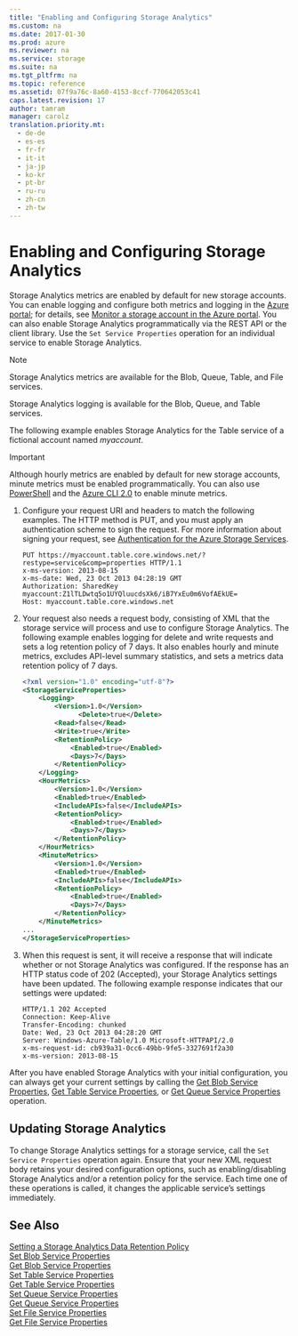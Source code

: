 ```yaml
---
title: "Enabling and Configuring Storage Analytics"
ms.custom: na
ms.date: 2017-01-30
ms.prod: azure
ms.reviewer: na
ms.service: storage
ms.suite: na
ms.tgt_pltfrm: na
ms.topic: reference
ms.assetid: 07f9a76c-8a60-4153-8ccf-770642053c41
caps.latest.revision: 17
author: tamram
manager: carolz
translation.priority.mt: 
  - de-de
  - es-es
  - fr-fr
  - it-it
  - ja-jp
  - ko-kr
  - pt-br
  - ru-ru
  - zh-cn
  - zh-tw
---
```

# Enabling and Configuring Storage Analytics

Storage Analytics metrics are enabled by default for new storage accounts. You can enable logging and configure both metrics and logging in the [Azure portal](https://portal.azure.com/); for details, see [Monitor a storage account in the Azure portal](/azure/storage/storage-monitor-storage-account). You can also enable Storage Analytics programmatically via the REST API or the client library. Use the `Set Service Properties` operation for an individual service to enable Storage Analytics.  
  
> [!NOTE]
> Storage Analytics metrics are available for the Blob, Queue, Table, and File services.  
>   
> Storage Analytics logging is available for the Blob, Queue, and Table services.
>
  
 The following example enables Storage Analytics for the Table service of a fictional account named *myaccount*.  

> [!IMPORTANT]
> Although hourly metrics are enabled by default for new storage accounts, minute metrics must be enabled programmatically. You can also use [PowerShell](/powershell/storage/azure.storage/v2.5.0/set-azurestorageservicemetricsproperty) and the [Azure CLI 2.0](/cli/azure/storage/metrics#update) to enable minute metrics.
>

1.  Configure your request URI and headers to match the following examples. The HTTP method is PUT, and you must apply an authentication scheme to sign the request. For more information about signing your request, see [Authentication for the Azure Storage Services](../fileservices/Authentication-for-the-Azure-Storage-Services.md).  
  
    ```  
    PUT https://myaccount.table.core.windows.net/?restype=service&comp=properties HTTP/1.1  
    x-ms-version: 2013-08-15  
    x-ms-date: Wed, 23 Oct 2013 04:28:19 GMT  
    Authorization: SharedKey  
    myaccount:Z1lTLDwtq5o1UYQluucdsXk6/iB7YxEu0m6VofAEkUE=  
    Host: myaccount.table.core.windows.net  
    ```  
  
2.  Your request also needs a request body, consisting of XML that the storage service will process and use to configure Storage Analytics. The following example enables logging for delete and write requests and sets a log retention policy of 7 days. It also enables hourly and minute metrics, excludes API-level summary statistics, and sets a metrics data retention policy of 7 days.  
  
    ```xml  
    <?xml version="1.0" encoding="utf-8"?>  
    <StorageServiceProperties>  
        <Logging>  
            <Version>1.0</Version>  
                  <Delete>true</Delete>  
            <Read>false</Read>  
            <Write>true</Write>  
            <RetentionPolicy>  
                <Enabled>true</Enabled>  
                <Days>7</Days>  
            </RetentionPolicy>  
        </Logging>  
        <HourMetrics>  
            <Version>1.0</Version>  
            <Enabled>true</Enabled>  
            <IncludeAPIs>false</IncludeAPIs>  
            <RetentionPolicy>  
                <Enabled>true</Enabled>  
                <Days>7</Days>  
            </RetentionPolicy>  
        </HourMetrics>  
        <MinuteMetrics>  
            <Version>1.0</Version>  
            <Enabled>true</Enabled>  
            <IncludeAPIs>false</IncludeAPIs>  
            <RetentionPolicy>  
                <Enabled>true</Enabled>  
                <Days>7</Days>  
            </RetentionPolicy>  
        </MinuteMetrics>  
    ...
    </StorageServiceProperties>  
    ```

3.  When this request is sent, it will receive a response that will indicate whether or not Storage Analytics was configured. If the response has an HTTP status code of 202 (Accepted), your Storage Analytics settings have been updated. The following example response indicates that our settings were updated:  
  
    ```  
    HTTP/1.1 202 Accepted  
    Connection: Keep-Alive  
    Transfer-Encoding: chunked  
    Date: Wed, 23 Oct 2013 04:28:20 GMT  
    Server: Windows-Azure-Table/1.0 Microsoft-HTTPAPI/2.0  
    x-ms-request-id: cb939a31-0cc6-49bb-9fe5-3327691f2a30  
    x-ms-version: 2013-08-15  
    ```  
  
 After you have enabled Storage Analytics with your initial configuration, you can always get your current settings by calling the [Get Blob Service Properties](../fileservices/Get-Blob-Service-Properties.md), [Get Table Service Properties](../fileservices/Get-Table-Service-Properties.md), or [Get Queue Service Properties](../fileservices/Get-Queue-Service-Properties.md) operation.  
  
## Updating Storage Analytics  
 To change Storage Analytics settings for a storage service, call the `Set Service Properties` operation again. Ensure that your new XML request body retains your desired configuration options, such as enabling/disabling Storage Analytics and/or a retention policy for the service. Each time one of these operations is called, it changes the applicable service’s settings immediately.  
  
## See Also  
 [Setting a Storage Analytics Data Retention Policy](../fileservices/Setting-a-Storage-Analytics-Data-Retention-Policy.md)   
 [Set Blob Service Properties](../fileservices/Set-Blob-Service-Properties.md)   
 [Get Blob Service Properties](../fileservices/Get-Blob-Service-Properties.md)   
 [Set Table Service Properties](../fileservices/Set-Table-Service-Properties.md)   
 [Get Table Service Properties](../fileservices/Get-Table-Service-Properties.md)   
 [Set Queue Service Properties](../fileservices/Set-Queue-Service-Properties.md)   
 [Get Queue Service Properties](../fileservices/Get-Queue-Service-Properties.md)   
 [Set File Service Properties](../fileservices/Set-File-Service-Properties.md)   
 [Get File Service Properties](../fileservices/Get-File-Service-Properties.md)